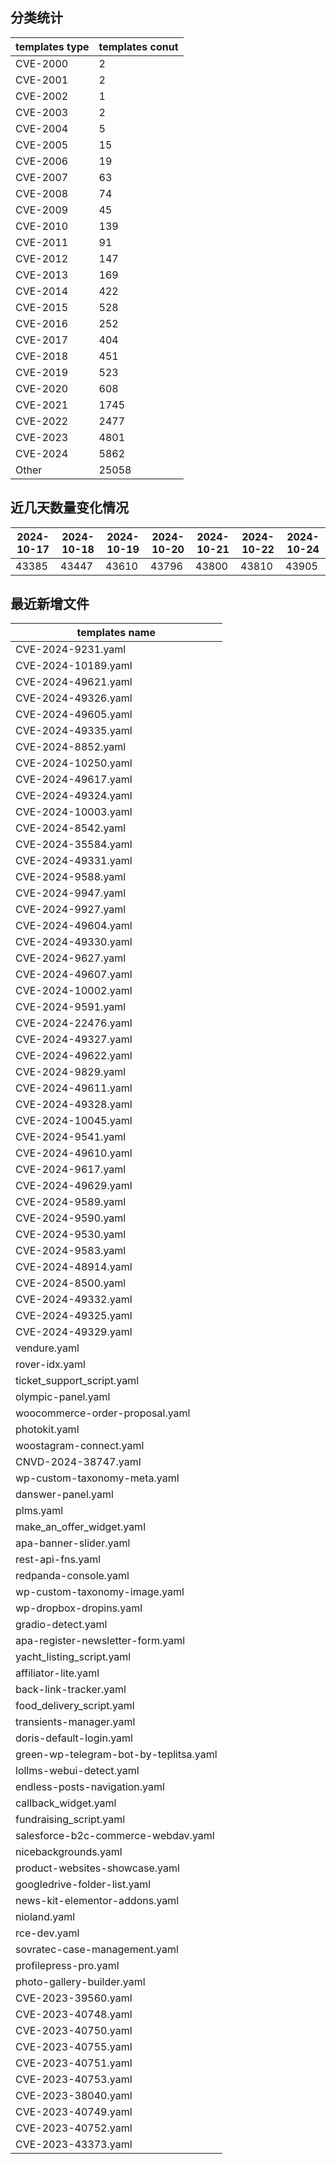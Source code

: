 ## 分类统计
| templates type | templates conut | 
| --- | --- |
| CVE-2000 | 2 |
| CVE-2001 | 2 |
| CVE-2002 | 1 |
| CVE-2003 | 2 |
| CVE-2004 | 5 |
| CVE-2005 | 15 |
| CVE-2006 | 19 |
| CVE-2007 | 63 |
| CVE-2008 | 74 |
| CVE-2009 | 45 |
| CVE-2010 | 139 |
| CVE-2011 | 91 |
| CVE-2012 | 147 |
| CVE-2013 | 169 |
| CVE-2014 | 422 |
| CVE-2015 | 528 |
| CVE-2016 | 252 |
| CVE-2017 | 404 |
| CVE-2018 | 451 |
| CVE-2019 | 523 |
| CVE-2020 | 608 |
| CVE-2021 | 1745 |
| CVE-2022 | 2477 |
| CVE-2023 | 4801 |
| CVE-2024 | 5862 |
| Other | 25058 |
## 近几天数量变化情况
|2024-10-17 | 2024-10-18 | 2024-10-19 | 2024-10-20 | 2024-10-21 | 2024-10-22 | 2024-10-24|
|--- | ------ | ------ | ------ | ------ | ------ | ---|
|43385 | 43447 | 43610 | 43796 | 43800 | 43810 | 43905|
## 最近新增文件
| templates name | 
| --- |
| CVE-2024-9231.yaml |
| CVE-2024-10189.yaml |
| CVE-2024-49621.yaml |
| CVE-2024-49326.yaml |
| CVE-2024-49605.yaml |
| CVE-2024-49335.yaml |
| CVE-2024-8852.yaml |
| CVE-2024-10250.yaml |
| CVE-2024-49617.yaml |
| CVE-2024-49324.yaml |
| CVE-2024-10003.yaml |
| CVE-2024-8542.yaml |
| CVE-2024-35584.yaml |
| CVE-2024-49331.yaml |
| CVE-2024-9588.yaml |
| CVE-2024-9947.yaml |
| CVE-2024-9927.yaml |
| CVE-2024-49604.yaml |
| CVE-2024-49330.yaml |
| CVE-2024-9627.yaml |
| CVE-2024-49607.yaml |
| CVE-2024-10002.yaml |
| CVE-2024-9591.yaml |
| CVE-2024-22476.yaml |
| CVE-2024-49327.yaml |
| CVE-2024-49622.yaml |
| CVE-2024-9829.yaml |
| CVE-2024-49611.yaml |
| CVE-2024-49328.yaml |
| CVE-2024-10045.yaml |
| CVE-2024-9541.yaml |
| CVE-2024-49610.yaml |
| CVE-2024-9617.yaml |
| CVE-2024-49629.yaml |
| CVE-2024-9589.yaml |
| CVE-2024-9590.yaml |
| CVE-2024-9530.yaml |
| CVE-2024-9583.yaml |
| CVE-2024-48914.yaml |
| CVE-2024-8500.yaml |
| CVE-2024-49332.yaml |
| CVE-2024-49325.yaml |
| CVE-2024-49329.yaml |
| vendure.yaml |
| rover-idx.yaml |
| ticket_support_script.yaml |
| olympic-panel.yaml |
| woocommerce-order-proposal.yaml |
| photokit.yaml |
| woostagram-connect.yaml |
| CNVD-2024-38747.yaml |
| wp-custom-taxonomy-meta.yaml |
| danswer-panel.yaml |
| plms.yaml |
| make_an_offer_widget.yaml |
| apa-banner-slider.yaml |
| rest-api-fns.yaml |
| redpanda-console.yaml |
| wp-custom-taxonomy-image.yaml |
| wp-dropbox-dropins.yaml |
| gradio-detect.yaml |
| apa-register-newsletter-form.yaml |
| yacht_listing_script.yaml |
| affiliator-lite.yaml |
| back-link-tracker.yaml |
| food_delivery_script.yaml |
| transients-manager.yaml |
| doris-default-login.yaml |
| green-wp-telegram-bot-by-teplitsa.yaml |
| lollms-webui-detect.yaml |
| endless-posts-navigation.yaml |
| callback_widget.yaml |
| fundraising_script.yaml |
| salesforce-b2c-commerce-webdav.yaml |
| nicebackgrounds.yaml |
| product-websites-showcase.yaml |
| googledrive-folder-list.yaml |
| news-kit-elementor-addons.yaml |
| nioland.yaml |
| rce-dev.yaml |
| sovratec-case-management.yaml |
| profilepress-pro.yaml |
| photo-gallery-builder.yaml |
| CVE-2023-39560.yaml |
| CVE-2023-40748.yaml |
| CVE-2023-40750.yaml |
| CVE-2023-40755.yaml |
| CVE-2023-40751.yaml |
| CVE-2023-40753.yaml |
| CVE-2023-38040.yaml |
| CVE-2023-40749.yaml |
| CVE-2023-40752.yaml |
| CVE-2023-43373.yaml |
